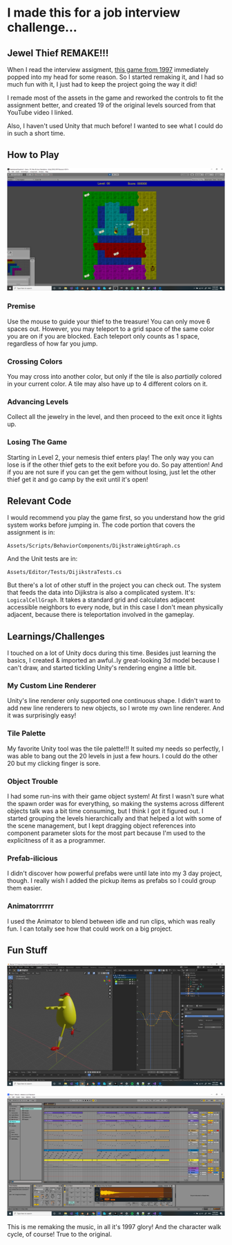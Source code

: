 # I made this for a job interview challenge...

## Jewel Thief REMAKE!!!

When I read the interview assigment, [this game from 1997](https://youtu.be/hy9X3ru9YeI) immediately popped into my head for some reason. So I started remaking it, and I had so much fun with it, I just had to keep the project going the way it did!

I remade most of the assets in the game and reworked the controls to fit the assignment better, and created 19 of the original levels sourced from that YouTube video I linked.

Also, I haven't used Unity that much before! I wanted to see what I could do in such a short time.

## How to Play

![](./ReadmePics/ScreenShot.png)

### Premise
Use the mouse to guide your thief to the treasure! You can only move 6 spaces out. However, you may teleport to a grid space of the same color you are on if you are blocked. Each teleport only counts as 1 space, regardless of how far you jump.

### Crossing Colors

You may cross into another color, but only if the tile is also *partially* colored in your current color. A tile may also have up to 4 different colors on it.

### Advancing Levels

Collect all the jewelry in the level, and then proceed to the exit once it lights up.

### Losing The Game

Starting in Level 2, your nemesis thief enters play! The only way you can lose is if the other thief gets to the exit before you do. So pay attention! And if you are not sure if you can get the gem without losing, just let the other thief get it and go camp by the exit until it's open!

## Relevant Code

I would recommend you play the game first, so you understand how the grid system works before jumping in. The code portion that covers the assignment is in:
```
Assets/Scripts/BehaviorComponents/DijkstraWeightGraph.cs
```
And the Unit tests are in: 
```
Assets/Editor/Tests/DijikstraTests.cs
```

But there's a lot of other stuff in the project you can check out. The system that feeds the data into Dijikstra is also a complicated system. It's: `LogicalCellGraph`. It takes a standard grid and calculates adjacent accessible neighbors to every node, but in this case I don't mean physically adjacent, because there is teleportation involved in the gameplay.

## Learnings/Challenges

I touched on a lot of Unity docs during this time. Besides just learning the basics, I created & imported an awful..ly great-looking 3d model because I can't draw, and started tickling Unity's rendering engine a little bit.


### My Custom Line Renderer

Unity's line renderer only supported one continuous shape. I didn't want to add new line renderers to new objects, so I wrote my own line renderer. And it was surprisingly easy!

### Tile Palette
My favorite Unity tool was the tile palette!!! It suited my needs so perfectly, I was able to bang out the 20 levels in just a few hours. I could do the other 20 but my clicking finger is sore.

### Object Trouble
I had some run-ins with their game object system! At first I wasn't sure what the spawn order was for everything, so making the systems across different objects talk was a bit time consuming, but I think I got it figured out. I started grouping the levels hierarchically and that helped a lot with some of the scene management, but I kept dragging object references into component parameter slots for the most part because I'm used to the explicitness of it as a programmer.

### Prefab-ilicious
I didn't discover how powerful prefabs were until late into my 3 day project, though. I really wish I added the pickup items as prefabs so I could group them easier.

### Animatorrrrrr
I used the Animator to blend between idle and run clips, which was really fun. I can totally see how that could work on a big project.

## Fun Stuff

![](./ReadmePics/BlenderPic.png)

![](./ReadmePics/AbletonPic.png)

This is me remaking the music, in all it's 1997 glory! And the character walk cycle, of course! True to the original.